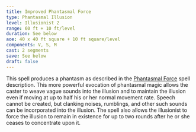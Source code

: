 ```yaml
---
title: Improved Phantasmal Force
type: Phantasmal Illusion
level: Illusionist 2
range: 60 ft + 10 ft/level
duration: See below
aoe: 40 x 40 ft square + 10 ft square/level
components: V, S, M
cast: 2 segments
save: See below
draft: false
---
```


This spell produces a phantasm as described in the [Phantasmal Force](/srd/spells/illusionist/phantasmal-force) spell description. This more powerful evocation of phantasmal magic allows the caster to weave vague sounds into the illusion and to maintain the illusion even if moving at up to half his or her normal movement rate. Speech cannot be created, but clanking noises, rumblings, and other such sounds can be incorporated into the illusion. The spell also allows the illusionist to force the illusion to remain in existence for up to two rounds after he or she ceases to concentrate upon it.
